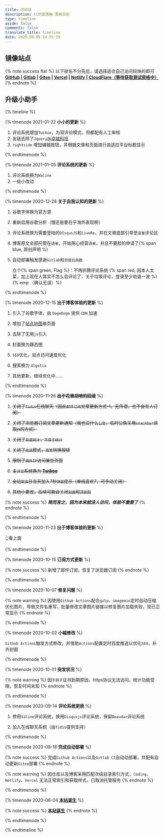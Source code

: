 ```yaml
---
title: 时间线
description: CC的部落格 更新日志
type: timeline
aside: false
comments: false
translate_title: timeline
date: 2020-08-08 14:55:19
---
```


## 镜像站点

{% note success flat %} 以下排名不分先后，请选择适合自己访问较快的即可<br> **[GitHub](https://ccknbc.github.io/) | [Gitlab](https://ccknbc.gitlab.io/) | [Gitee](https://ccknbc.gitee.io/) | [Vercel](https://ccknbc.now.sh/) | [Netlify](https://ccknbc.netlify.app/) | [CloudFlare（等待获取测试资格中）]()** {% endnote %}
## 升级小助手

{% timeline %}

{% timenode 2021-01-22 **小小的更新** %}

1. 评论系统增加`Twikoo`，为双评论模式，但都配有人工审核
2. 友链去除了`Jquery`[@卓越科技](https://blog.zykjofficial.top)
3. `rightside` 增加编辑按钮，并根据文章和页面进行自适应平台标题显示

{% endtimenode %}

{% timenode 2021-01-05 **评论系统的更新** %}

1. 评论系统换为`Waline`
2. 一些小改动

{% endtimenode %}

{% timenode 2020-12-28 **关于自我认知的更新** %}

1. 谷歌字体换为官方源
2. 重新启用谷歌分析（慢还是要在乎海外表现啊）
3. 评论系统换为需要登陆的`DIsqusJS`和`LiveRe`，并在文章底部引导至`语雀`评论区
4. 博客原文全部托管在`语雀`，开始用心经营`语雀`，并且不要脸的申请了{% span blue, 原创声明 %}
5. 自动部署触发感谢`Gitlab`和`百度云函数`

    立个{% span green, Flag %}：不再折腾评论系统 
    {% span red, 因本人太菜，加上现在人其实不怎么会评论了，关于垃圾评论，登录至少劝退一波 %}{% emp （确认无误）%} 

{% endtimenode %}

{% timenode 2020-12-15 **出于博客体验的更新** %}

1. 引入了谷歌字体，由 `DogeDoge` 提供 `CDN` 加速

2. 增加了[站点地图](/sitemap)单页面
3. 去除了无用`js`引入
4. 封面换为静态图
5. `SEO`优化，站点访问速度优化
6. 搜索换为 `Algolia`
7. 其他更新，继续优化中......

{% endtimenode %}

{% timenode 2020-11-26 **~~出于花里胡哨的回滚~~** %}

1. ~~关闭了`Tidio`在线聊天（因此`邮件订阅`文章更新方式-1，无所谓，也不会有人订阅）~~

2. ~~关闭了浏览器订阅文章更新通知（我也没什么`公告`，临时公告采用`snackbar`读取js的方式）~~

3. ~~关闭了`百度统计`，`不蒜子统计`~~

4. ~~关闭了`阅读`模式，`简繁`转换按钮~~

5. ~~限制了`境外IP`访问某些页面~~

6. ~~主`评论`系统换为 **[Twikoo](https://twikoo.js.org/)**~~

7. ~~全站`默哀`日当天加入7秒`弹窗`提示（单纯喜欢7，可手动关闭）~~

8. ~~其他小更改，后续可能会关闭`封面`和`顶部图`~~

{% note success %} ***简而言之，因为本来就没人访问，体验不重要了*** {% endnote %}

{% endtimenode %}

{% timenode 2020-11-23 **出于博客体验的更新** %}

👆看上面

{% endtimenode %}

{% timenode 2020-10-15 **订阅方式更新** %}

{% note success %} 新增了邮件订阅，恢复了浏览器订阅 {% endnote %}

{% endtimenode %}

{% timenode 2020-10-07 **修复问题** %}

{% note warning %} 因使用`Github Actions`配合`gulp`、`imagemin`定时自动压缩优化图片，导致文件名重写，批量修改文章图片链接以修复图片加载失败，现已正常显示 {% endnote %}

{% endtimenode %}

{% timenode 2020-10-02 **小幅修改** %}

`Github Actions`触发方式修改，并借助`Actions`配置定时百度推送以优化`SEO`，补齐封面

{% endtimenode %}

{% timenode 2020-10-01 **突发状况** %}

{% note warning %} 因`不蒜子`证书到期原因，https协议无法访问，统计功能受限，恢复时间未知 {% endnote %}

{% endtimenode %}

{% timenode 2020-09-14 **评论系统更换** %}

1. 停用`Valine`评论系统，换用`Disqusjs`评论系统，保留`Beaudar`评论系统

2. 加入在线聊天系统（由`Tidio`提供支持）

{% endtimenode %}

{% timenode 2020-08-18 **完成自动部署** %}

{% note success %} 完成`Github Actions`以及`Gitlab CI`自动动部署，并配有自动更新`Gitee`部署 {% endnote %}

{% note warning %} 因仓库以及博客采用匹配次级目录索引方式，`Coding`、`Netlify`、`Vercel` 无法正常索引和获取样式，已取消托管服务 {% endnote %}

{% endtimenode %}

{% timenode 2020-06-04 **[本站诞生](/blog)** %}

{% note success %} **[本站诞生](/blog)** {% endnote %}

{% endtimenode %}

{% endtimeline %}